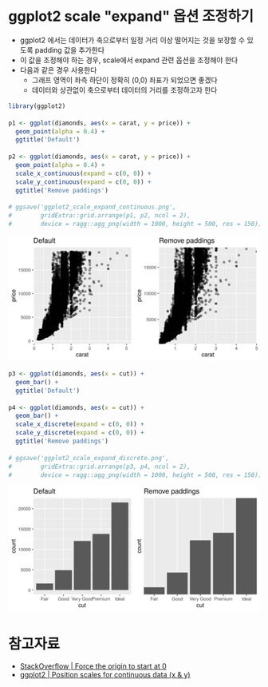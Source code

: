 # ggplot2 scale "expand" 옵션 조정하기

- ggplot2 에서는 데이터가 축으로부터 일정 거리 이상 떨어지는 것을 보장할 수 있도록 padding 값을 추가한다
- 이 값을 조정해야 하는 경우, scale에서 expand 관련 옵션을 조정해야 한다
- 다음과 같은 경우 사용한다
    - 그래프 영역이 좌측 하단이 정확히 (0,0) 좌표가 되었으면 좋겠다
    - 데이터와 상관없이 축으로부터 데이터의 거리를 조정하고자 한다

```r
library(ggplot2)

p1 <- ggplot(diamonds, aes(x = carat, y = price)) +
  geom_point(alpha = 0.4) +
  ggtitle('Default')

p2 <- ggplot(diamonds, aes(x = carat, y = price)) +
  geom_point(alpha = 0.4) +
  scale_x_continuous(expand = c(0, 0)) +
  scale_y_continuous(expand = c(0, 0)) +
  ggtitle('Remove paddings')

# ggsave('ggplot2_scale_expand_continuous.png', 
#        gridExtra::grid.arrange(p1, p2, ncol = 2),
#        device = ragg::agg_png(width = 1000, height = 500, res = 150))
```

![](fig/ggplot2_scale_expand_continuous.png)

```r
p3 <- ggplot(diamonds, aes(x = cut)) +
  geom_bar() +
  ggtitle('Default')

p4 <- ggplot(diamonds, aes(x = cut)) +
  geom_bar() +
  scale_x_discrete(expand = c(0, 0)) +
  scale_y_discrete(expand = c(0, 0)) +
  ggtitle('Remove paddings')

# ggsave('ggplot2_scale_expand_discrete.png', 
#        gridExtra::grid.arrange(p3, p4, ncol = 2),
#        device = ragg::agg_png(width = 1000, height = 500, res = 150))
```

![](fig/ggplot2_scale_expand_discrete.png)

# 참고자료

- [StackOverflow | Force the origin to start at 0](https://stackoverflow.com/a/61437896)
- [ggplot2 | Position scales for continuous data (x & y)](https://ggplot2.tidyverse.org/reference/scale_continuous.html)
